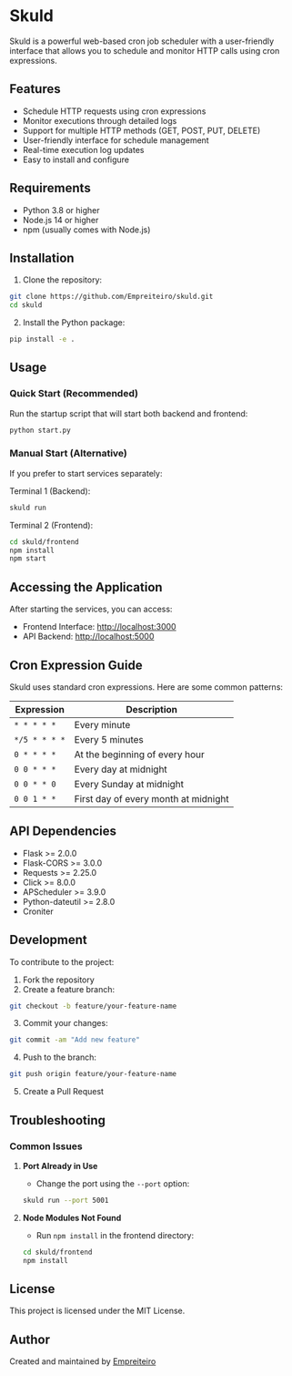 # Skuld

Skuld is a powerful web-based cron job scheduler with a user-friendly interface that allows you to schedule and monitor HTTP calls using cron expressions.

## Features

- Schedule HTTP requests using cron expressions
- Monitor executions through detailed logs
- Support for multiple HTTP methods (GET, POST, PUT, DELETE)
- User-friendly interface for schedule management
- Real-time execution log updates
- Easy to install and configure

## Requirements

- Python 3.8 or higher
- Node.js 14 or higher
- npm (usually comes with Node.js)

## Installation

1. Clone the repository:
```bash
git clone https://github.com/Empreiteiro/skuld.git
cd skuld
```

2. Install the Python package:
```bash
pip install -e .
```

## Usage

### Quick Start (Recommended)

Run the startup script that will start both backend and frontend:

```bash
python start.py
```

### Manual Start (Alternative)

If you prefer to start services separately:

Terminal 1 (Backend):
```bash
skuld run
```

Terminal 2 (Frontend):
```bash
cd skuld/frontend
npm install
npm start
```

## Accessing the Application

After starting the services, you can access:

- Frontend Interface: [http://localhost:3000](http://localhost:3000)
- API Backend: [http://localhost:5000](http://localhost:5000)

## Cron Expression Guide

Skuld uses standard cron expressions. Here are some common patterns:

| Expression    | Description                                |
|---------------|--------------------------------------------|
| `* * * * *`   | Every minute                               |
| `*/5 * * * *` | Every 5 minutes                            |
| `0 * * * *`   | At the beginning of every hour            |
| `0 0 * * *`   | Every day at midnight                      |
| `0 0 * * 0`   | Every Sunday at midnight                   |
| `0 0 1 * *`   | First day of every month at midnight       |

## API Dependencies

- Flask >= 2.0.0
- Flask-CORS >= 3.0.0
- Requests >= 2.25.0
- Click >= 8.0.0
- APScheduler >= 3.9.0
- Python-dateutil >= 2.8.0
- Croniter

## Development

To contribute to the project:

1. Fork the repository
2. Create a feature branch:
```bash
git checkout -b feature/your-feature-name
```
3. Commit your changes:
```bash
git commit -am "Add new feature"
```
4. Push to the branch:
```bash
git push origin feature/your-feature-name
```
5. Create a Pull Request

## Troubleshooting

### Common Issues

1. **Port Already in Use**
   - Change the port using the `--port` option:
   ```bash
   skuld run --port 5001
   ```

2. **Node Modules Not Found**
   - Run `npm install` in the frontend directory:
   ```bash
   cd skuld/frontend
   npm install
   ```

## License

This project is licensed under the MIT License.

## Author

Created and maintained by [Empreiteiro](https://github.com/Empreiteiro)
